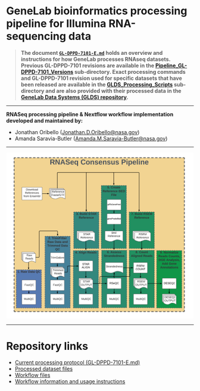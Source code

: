 # GeneLab bioinformatics processing pipeline for Illumina RNA-sequencing data

> **The document [`GL-DPPD-7101-E.md`](Pipeline_GL-DPPD-7101_Versions\GL-DPPD-7101-E.md) holds an overview and instructions for how GeneLab processes RNAseq datasets. Previous GL-DPPD-7101 revisions are available in the [Pipeline_GL-DPPD-7101_Versions](Pipeline_GL-DPPD-7101_Versions) sub-directory. Exact processing commands and GL-DPPD-7101 revision used for specific datasets that have been released are available in the [GLDS_Processing_Scripts](GLDS_Processing_Scripts) sub-directory and are also provided with their processed data in the [GeneLab Data Systems (GLDS) repository](https://genelab-data.ndc.nasa.gov/genelab/projects).**  

---

**RNASeq processing pipeline & Nextflow workflow implementation developed and maintained by:**

- Jonathan Oribello (Jonathan.D.Oribello@nasa.gov)
- Amanda Saravia-Butler (Amanda.M.Saravia-Butler@nasa.gov)

---

<p align="center">
<a href="images/rnaseq_pipeline.png"><img src="images/rnaseq_pipeline_just_processing.png"></a>
</p>

---

# Repository links

- [Current processing protocol (GL-DPPD-7101-E.md)](Pipeline_GL-DPPD-7101_Versions\GL-DPPD-7101-E.md)
- [Processed dataset files](GLDS_Processing_Scripts)
- [Workflow files](workflow_code)
- [Workflow information and usage instructions](workflow-usage.md)
